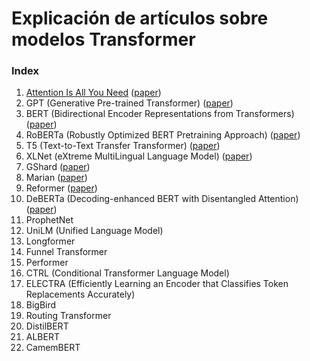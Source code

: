 # Explicación de artículos sobre modelos Transformer

### Index

1. [Attention Is All You Need]() ([paper](https://arxiv.org/abs/1706.03762))
2. GPT (Generative Pre-trained Transformer) ([paper](https://s3-us-west-2.amazonaws.com/openai-assets/research-covers/language-unsupervised/language_understanding_paper.pdf))
3. BERT (Bidirectional Encoder Representations from Transformers) ([paper](https://arxiv.org/abs/1810.04805))
4. RoBERTa (Robustly Optimized BERT Pretraining Approach) ([paper](https://arxiv.org/abs/1907.11692))
5. T5 (Text-to-Text Transfer Transformer) ([paper](https://arxiv.org/abs/1910.10683))
6. XLNet (eXtreme MultiLingual Language Model) ([paper](https://arxiv.org/abs/1906.08237))
7. GShard ([paper](https://arxiv.org/abs/2006.16668))
8. Marian ([paper](https://arxiv.org/abs/1804.00344))
9. Reformer ([paper](https://arxiv.org/abs/2001.04451))
10. DeBERTa (Decoding-enhanced BERT with Disentangled Attention) ([paper](https://arxiv.org/abs/2006.03654))
11. ProphetNet
12. UniLM (Unified Language Model)
13. Longformer
14. Funnel Transformer
15. Performer
16. CTRL (Conditional Transformer Language Model)
17. ELECTRA (Efficiently Learning an Encoder that Classifies Token Replacements Accurately)
18. BigBird
19. Routing Transformer
20. DistilBERT
21. ALBERT
22. CamemBERT
